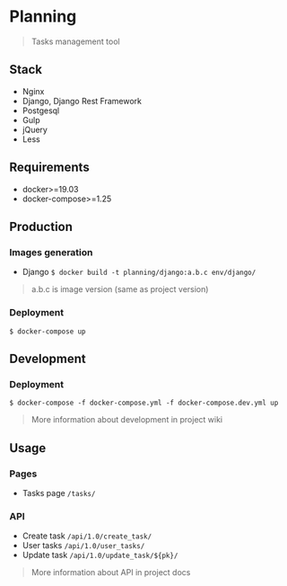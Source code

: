 # Planning

> Tasks management tool


## Stack
- Nginx
- Django, Django Rest Framework
- Postgesql
- Gulp
- jQuery
- Less


## Requirements
- docker>=19.03
- docker-compose>=1.25


## Production

### Images generation
- Django `$ docker build -t planning/django:a.b.c env/django/`
> a.b.c is image version (same as project version)

### Deployment
`$ docker-compose up`


## Development

### Deployment
`$ docker-compose -f docker-compose.yml -f docker-compose.dev.yml up`

> More information about development in project wiki  


## Usage

### Pages
- Tasks page `/tasks/`

### API
- Create task `/api/1.0/create_task/`
- User tasks `/api/1.0/user_tasks/`
- Update task `/api/1.0/update_task/${pk}/`

> More information about API in project docs
